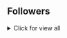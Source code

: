 ## Followers

<details>
<summary>Click for view all</summary>
<p align="center">
<!-- TOP-FOLLOWERS:START -->
<!-- TOP-FOLLOWERS:END -->
</p>
</details>
